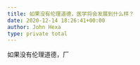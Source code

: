 ```yaml
---
title: 如果没有伦理道德，医学将会发展到什么样？
date: 2020-12-14 18:26:41+00:00
author: John Hexa
type: private total
---
```

如果没有伦理道德，厂


